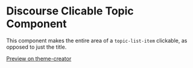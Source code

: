 # Discourse Clicable Topic Component
This component makes the entire area of a `topic-list-item` clickable, as opposed to just the title.

[Preview on theme-creator](https://theme-creator.discourse.org/theme/jordan.vidrine/clickable-topic 
)